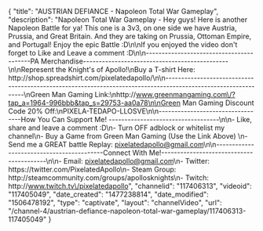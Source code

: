 {
    "title": "AUSTRIAN DEFIANCE - Napoleon Total War Gameplay",
    "description": "Napoleon Total War Gameplay - Hey guys!  Here is another Napoleon Battle for ya!  This one is a 3v3, on one side we have Austria, Prussia, and Great Britain.  And they are taking on Prussia, Ottoman Empire, and Portugal!  Enjoy the epic Battle :D\n\nIf you enjoyed the video don't forget to Like and Leave a comment :D\n\n-----------------------------------------PA Merchandise----------------------------------------------\n\nRepresent the Knight's of Apollo!\nBuy a T-shirt Here: http:\/\/shop.spreadshirt.com\/pixelatedapollo\/\n\n---------------------------------------------------------------------------------------------------------------\nGreen Man Gaming Link:\nhttp:\/\/www.greenmangaming.com\/?tap_a=1964-996bbb&tap_s=29753-aa0a78\n\nGreen Man Gaming Discount Code 20% Off:\nPIXELA-TEDAPO-LLOSVE\n\n----------------------------------How You Can Support Me! -----------------------------------\n\n- Like, share and leave a comment :D\n- Turn OFF adblock or whitelist my channel\n- Buy a Game from Green Man Gaming (Use the Link Above) \n- Send me a GREAT battle Replay: pixelatedapollo@gmail.com\n\n------------------------------------------Connect With Me!-----------------------------------------\n\n- Email: pixelatedapollo@gmail.com\n- Twitter: https:\/\/twitter.com\/PixelatedApollo\n- Steam Group:  http:\/\/steamcommunity.com\/groups\/apollosknights\n- Twitch: http:\/\/www.twitch.tv\/pixelatedapollo",
    "channelid": "117406313",
    "videoid": "117405049",
    "date_created": "1477238814",
    "date_modified": "1506478192",
    "type": "captivate",
    "layout": "channelVideo",
    "url": "\/channel-4\/austrian-defiance-napoleon-total-war-gameplay\/117406313-117405049"
}